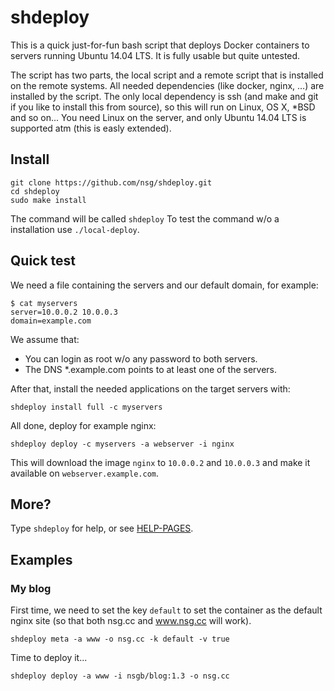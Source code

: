 # shdeploy

This is a quick just-for-fun bash script that deploys Docker containers to servers running Ubuntu 14.04 LTS. It is fully usable but quite untested.

The script has two parts, the local script and a remote script that is installed on the remote systems. All needed dependencies (like docker, nginx, …) are installed by the script. The only local dependency is ssh (and make and git if you like to install this from source), so this will run on Linux, OS X, \*BSD and so on... You need Linux on the server, and only Ubuntu 14.04 LTS is supported atm (this is easly extended).



## Install

```
git clone https://github.com/nsg/shdeploy.git
cd shdeploy
sudo make install
```

The command will be called `shdeploy`
To test the command w/o a installation use `./local-deploy`.

## Quick test

We need a file containing the servers and our default domain, for example:
```
$ cat myservers
server=10.0.0.2 10.0.0.3
domain=example.com
```
We assume that: 
* You can login as root w/o any password to both servers.
* The DNS \*.example.com points to at least one of the servers.

After that, install the needed applications on the target servers with:

`shdeploy install full -c myservers`

All done, deploy for example nginx:

`shdeploy deploy -c myservers -a webserver -i nginx`

This will download the image `nginx` to `10.0.0.2` and `10.0.0.3` and make it available on `webserver.example.com`.

## More?

Type `shdeploy` for help, or see [HELP-PAGES](HELP-PAGES.md).

## Examples

### My blog

First time, we need to set the key `default` to set the container as the default nginx site
(so that both nsg.cc and www.nsg.cc will work).

```
shdeploy meta -a www -o nsg.cc -k default -v true
```

Time to deploy it...

```
shdeploy deploy -a www -i nsgb/blog:1.3 -o nsg.cc
```
